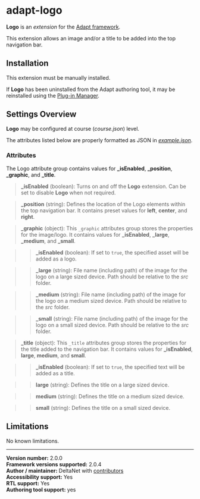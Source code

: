# adapt-logo

**Logo** is an *extension* for the [Adapt framework](https://github.com/adaptlearning/adapt_framework).   

This extension allows an image and/or a title to be added into the top navigation bar.

## Installation

This extension must be manually installed.

If **Logo** has been uninstalled from the Adapt authoring tool, it may be reinstalled using the [Plug-in Manager](https://github.com/adaptlearning/adapt_authoring/wiki/Plugin-Manager).  

## Settings Overview

**Logo** may be configured at course (*course.json*) level.

The attributes listed below are properly formatted as JSON in [*example.json*](https://github.com/deltanet/adapt-logo/blob/master/example.json).  

### Attributes

The Logo attribute group contains values for **_isEnabled**, **_position**, **_graphic**, and **_title**.

>**_isEnabled** (boolean):  Turns on and off the **Logo** extension. Can be set to disable **Logo** when not required.

>**_position** (string):  Defines the location of the Logo elements within the top navigation bar. It contains preset values for **left**, **center**, and **right**. 

>**_graphic** (object): This `_graphic` attributes group stores the properties for the image/logo. It contains values for **_isEnabled**, **_large**, **_medium**, and **_small**.  

>>**_isEnabled** (boolean):  If set to `true`, the specified asset will be added as a logo. 

>>**_large** (string): File name (including path) of the image for the logo on a large sized device. Path should be relative to the *src* folder.  

>>**_medium** (string): File name (including path) of the image for the logo on a medium sized device. Path should be relative to the *src* folder. 

>>**_small** (string): File name (including path) of the image for the logo on a small sized device. Path should be relative to the *src* folder. 

>**_title** (object): This `_title` attributes group stores the properties for the title added to the navigation bar. It contains values for **_isEnabled**, **large**, **medium**, and **small**.  

>>**_isEnabled** (boolean):  If set to `true`, the specified text will be added as a title. 

>>**large** (string): Defines the title on a large sized device.  

>>**medium** (string): Defines the title on a medium sized device.  

>>**small** (string): Defines the title on a small sized device.  

## Limitations
 
No known limitations. 

----------------------------
**Version number:**  2.0.0    
**Framework versions supported:**  2.0.4    
**Author / maintainer:** DeltaNet with [contributors](https://github.com/deltanet/adapt-logo/graphs/contributors)     
**Accessibility support:** Yes  
**RTL support:** Yes  
**Authoring tool support:** yes
